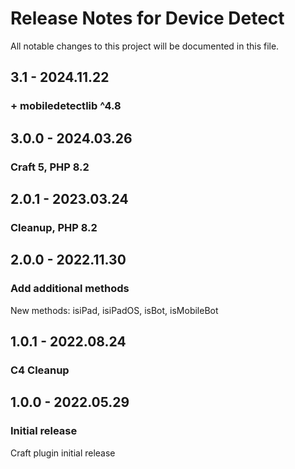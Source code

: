 # Release Notes for Device Detect

All notable changes to this project will be documented in this file.

## 3.1 - 2024.11.22
### + mobiledetectlib ^4.8

## 3.0.0 - 2024.03.26
### Craft 5, PHP 8.2

## 2.0.1 - 2023.03.24
### Cleanup, PHP 8.2

## 2.0.0 - 2022.11.30
### Add additional methods
New methods: isiPad, isiPadOS, isBot, isMobileBot

## 1.0.1 - 2022.08.24
### C4 Cleanup

## 1.0.0 - 2022.05.29
### Initial release
Craft plugin initial release
